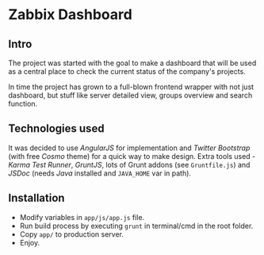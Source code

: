 Zabbix Dashboard
========================
**Intro**
------
The project was started with the goal to make a dashboard that will be used as a central place to check the current status of the company's projects.   

In time the project has grown to a full-blown frontend wrapper with not just dashboard, but stuff like server detailed view, groups overview and search function.     

**Technologies used**
------
It was decided to use *AngularJS* for implementation and *Twitter Bootstrap* (with free *Cosmo* theme) for a quick way to make design. Extra tools used - *Karma Test Runner*, *GruntJS*, lots of Grunt addons (see `Gruntfile.js`) and *JSDoc* (needs *Java* installed and `JAVA_HOME` var in path).  

**Installation**
------
- Modify variables in `app/js/app.js` file. 
- Run build process by executing `grunt` in terminal/cmd in the root folder. 
- Copy `app/` to production server.
- Enjoy.
